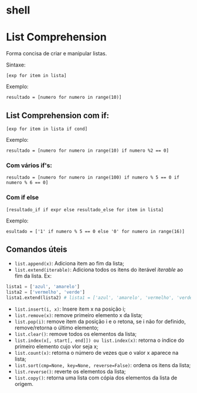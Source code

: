 # shell

# List Comprehension

Forma concisa de criar e manipular listas.

Sintaxe:

```
[exp for item in lista]
```

Exemplo: 

```
resultado = [numero for numero in range(10)]
```

## List Comprehension com if:

```
[exp for item in lista if cond]
```

Exemplo: 

```
resultado = [numero for numero in range(10) if numero %2 == 0]
```

### Com vários if's:

```
resultado = [numero for numero in range(100) if numero % 5 == 0 if numero % 6 == 0]
```

### Com if else

```
[resultado_if if expr else resultado_else for item in lista]
```

Exemplo:

```
esultado = ['1' if numero % 5 == 0 else '0' for numero in range(16)]
```

## Comandos úteis

* `list.append(x)`: Adiciona item ao fim da lista;
* `list.extend(iterable)`: Adiciona todos os itens do iterável *iterable* ao fim da lista. Ex:
```python
lista1 = ['azul', 'amarelo']
lista2 = ['vermelho', 'verde']
lista1.extend(lista2) # lista1 = ['azul', 'amarelo', 'vermelho', 'verde']
```
* `list.insert(i, x)`: Insere item x na posição i;
* `list.remove(x)`: remove primeiro elemento x da lista;
* `list.pop(i)`: remove item da posição i e o retona, se i não for definido, remove/retorna o último elemento;
* `list.clear()`: remove todos os elementos da lista;
* `list.index(x[, start[, end]]) ou list.index(x)`: retorna o índice do primeiro elemento cujo vlor seja x;
* `list.count(x)`: retorna o número de vezes que o valor x aparece na lista;
* `list.sort(cmp=None, key=None, reverse=False)`: ordena os itens da lista;
* `list.reverse()`: reverte os elementos da lista;
* `list.copy()`: retorna uma lista com cópia dos elementos da lista de origem.